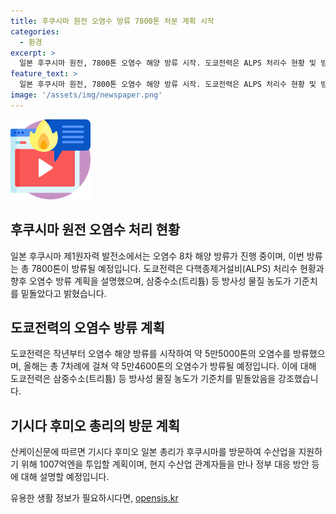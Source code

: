 ```yaml
---
title: 후쿠시마 원전 오염수 방류 7800톤 처분 계획 시작
categories:
  - 환경
excerpt: >
  일본 후쿠시마 원전, 7800톤 오염수 해양 방류 시작. 도쿄전력은 ALPS 처리수 현황 및 방류 계획 설명. 방사성 물질 농도 기준치 밑돌고, 총 7차례에 5만4600톤 방류 예정. 기시다 총리, 후쿠시마 방문해 수산물 수입 중단 대응 방안 설명 예정.
feature_text: >
  일본 후쿠시마 원전, 7800톤 오염수 해양 방류 시작. 도쿄전력은 ALPS 처리수 현황 및 방류 계획 설명. 방사성 물질 농도 기준치 밑돌고, 총 7차례에 5만4600톤 방류 예정. 기시다 총리, 후쿠시마 방문해 수산물 수입 중단 대응 방안 설명 예정.
image: '/assets/img/newspaper.png'
---
```


<p><img src="/assets/img/news.png" alt="rentncar 속보" /></p>

<h2 data-ke-size="size26">후쿠시마 원전 오염수 처리 현황</h2>

<p>일본 후쿠시마 제1원자력 발전소에서는 오염수 8차 해양 방류가 진행 중이며, 이번 방류는 총 7800톤이 방류될 예정입니다. 도쿄전력은 다핵종제거설비(ALPS) 처리수 현황과 향후 오염수 방류 계획을 설명했으며, 삼중수소(트리튬) 등 방사성 물질 농도가 기준치를 밑돌았다고 밝혔습니다.</p>

<h2 data-ke-size="size26">도쿄전력의 오염수 방류 계획</h2>

<p>도쿄전력은 작년부터 오염수 해양 방류를 시작하여 약 5만5000톤의 오염수를 방류했으며, 올해는 총 7차례에 걸쳐 약 5만4600톤의 오염수가 방류될 예정입니다. 이에 대해 도쿄전력은 삼중수소(트리튬) 등 방사성 물질 농도가 기준치를 밑돌았음을 강조했습니다.</p>

<h2 data-ke-size="size26">기시다 후미오 총리의 방문 계획</h2>

<p>산케이신문에 따르면 기시다 후미오 일본 총리가 후쿠시마를 방문하여 수산업을 지원하기 위해 1007억엔을 투입할 계획이며, 현지 수산업 관계자들을 만나 정부 대응 방안 등에 대해 설명할 예정입니다.</p>
유용한 생활 정보가 필요하시다면, <a href="https://opensis.kr" rel="dofollow">opensis.kr</a>


